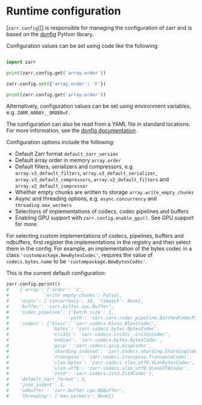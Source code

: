 # Runtime configuration

[`zarr.config`][] is responsible for managing the configuration of zarr and
is based on the [donfig](https://github.com/pytroll/donfig) Python library.

Configuration values can be set using code like the following:

```python exec="true" session="config" source="above" result="ansi"

import zarr

print(zarr.config.get('array.order'))
```

```python exec="true" session="config" source="above" result="ansi"
zarr.config.set({'array.order': 'F'})

print(zarr.config.get('array.order'))
```

Alternatively, configuration values can be set using environment variables, e.g.
`ZARR_ARRAY__ORDER=F`.

The configuration can also be read from a YAML file in standard locations.
For more information, see the
[donfig documentation](https://donfig.readthedocs.io/en/latest/).

Configuration options include the following:

- Default Zarr format `default_zarr_version`
- Default array order in memory `array.order`
- Default filters, serializers and compressors, e.g. `array.v3_default_filters`, `array.v3_default_serializer`, `array.v3_default_compressors`, `array.v2_default_filters` and `array.v2_default_compressor`
- Whether empty chunks are written to storage `array.write_empty_chunks`
- Async and threading options, e.g. `async.concurrency` and `threading.max_workers`
- Selections of implementations of codecs, codec pipelines and buffers
- Enabling GPU support with `zarr.config.enable_gpu()`. See GPU support for more.

For selecting custom implementations of codecs, pipelines, buffers and ndbuffers,
first register the implementations in the registry and then select them in the config.
For example, an implementation of the bytes codec in a class `'custompackage.NewBytesCodec'`,
requires the value of `codecs.bytes.name` to be `'custompackage.NewBytesCodec'`.

This is the current default configuration:

```python
zarr.config.pprint()
#    {'array': {'order': 'C',
#             'write_empty_chunks': False},
#    'async': {'concurrency': 10, 'timeout': None},
#    'buffer': 'zarr.buffer.cpu.Buffer',
#    'codec_pipeline': {'batch_size': 1,
#                      'path': 'zarr.core.codec_pipeline.BatchedCodecPipeline'},
#    'codecs': {'blosc': 'zarr.codecs.blosc.BloscCodec',
#                'bytes': 'zarr.codecs.bytes.BytesCodec',
#                'crc32c': 'zarr.codecs.crc32c_.Crc32cCodec',
#                'endian': 'zarr.codecs.bytes.BytesCodec',
#                'gzip': 'zarr.codecs.gzip.GzipCodec',
#                'sharding_indexed': 'zarr.codecs.sharding.ShardingCodec',
#                'transpose': 'zarr.codecs.transpose.TransposeCodec',
#                'vlen-bytes': 'zarr.codecs.vlen_utf8.VLenBytesCodec',
#                'vlen-utf8': 'zarr.codecs.vlen_utf8.VLenUTF8Codec',
#                'zstd': 'zarr.codecs.zstd.ZstdCodec'},
#    'default_zarr_format': 3,
#    'json_indent': 2,
#    'ndbuffer': 'zarr.buffer.cpu.NDBuffer',
#    'threading': {'max_workers': None}}
```
